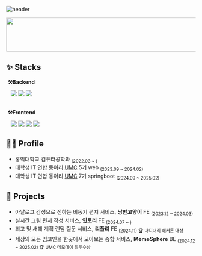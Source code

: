 ![header](https://capsule-render.vercel.app/api?type=venom&color=FFDDDD&height=160&section=header&text=Youjin%20Jeong&fontSize=38&animation=fadeIn&fontColor=773333
)
<!--F0F0F0--!>
  <img
    src="https://render.gitanimals.org/lines/marshmallowing?pet-id=637623879201541812"
    width="600"
    height="90"
  />  

<h2>✨ Stacks</h2>

<p>
  <div>
    <p>&nbsp;<strong>⚒️Backend</strong></p>
    &nbsp;&nbsp;&nbsp;<img src="https://img.shields.io/badge/Java-007396?style=flat-square&&logo=Java&logoColor=white"/>
  <img src="https://img.shields.io/badge/Spring-6DB33F?style=flat-square&logo=spring&logoColor=white"/>
  <img src="https://img.shields.io/badge/Spring_Boot-F2F4F9?style=flat-square&logo=spring-boot"/>
  </div>
  <br>
  <p>&nbsp;<strong>⚒️Frontend</strong></p>
<div>
  &nbsp;&nbsp;&nbsp;<img src="https://img.shields.io/badge/React-61DAFB?style=flat-square&logo=React&logoColor=white"/>
  <img src="https://img.shields.io/badge/JavaScript-F7DF1E?style=flat-square&logo=Javascript&logoColor=ffffff"/>
  <img src="https://img.shields.io/badge/TypeScript-3178C6?style=flat-square&logo=TypeScript&logoColor=white"/>
  <img src="https://img.shields.io/badge/Styled_Components-DB7093?style=flat-square&logo=styledComponents&logoColor=ffffff"/>
</div>
</p>
<h2>👩‍💻 Profile </h2>
<ul>
  <li>홍익대학교 컴퓨터공학과 <sub>(2022.03 ~ )</sub></li>
  <li>대학생 IT 연합 동아리 <a href="https://github.com/HIUMC">UMC</a> 5기 web <sub>(2023.09 ~ 2024.02)</sub></li>
  <li>대학생 IT 연합 동아리 <a href="https://github.com/HIUMC">UMC</a> 7기 springboot <sub>(2024.09 ~ 2025.02)</sub></li>
</ul>

<h2>🚀 Projects</h2>
<ul>
  <li>아날로그 감성으로 전하는 비동기 편지 서비스, <strong>낭만고양이</strong> FE <sub>(2023.12 ~ 2024.03)</sub></li>
  <li>실시간 그림 편지 작성 서비스, <strong>잇토리</strong> FE <sub>(2024.07 ~ )</sub></li>
  <li>회고 및 새해 계획 랜덤 질문 서비스, <strong>리플리</strong> FE <sub>(2024.11)</sub>
    <sub>🏆 너디너리 해커톤 대상</sub></li> 
  <li>세상의 모든 밈코인을 한곳에서 모아보는 종합 서비스, <strong>MemeSphere</strong> BE <sub>(2024.12 ~ 2025.02) 🏆 UMC 데모데이 최우수상</sub></li> 
</ul>
